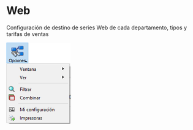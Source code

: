 # Web

Configuración de destino de series Web de cada departamento, tipos y tarifas de ventas

![](../../../.gitbook/assets/image%20%28344%29.png)

